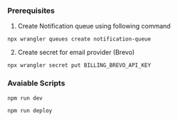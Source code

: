 ### Prerequisites
1. Create Notification queue using following command
```
npx wrangler queues create notification-queue
```
2. Create secret for email provider (Brevo)

```
npx wrangler secret put BILLING_BREVO_API_KEY
```

### Avaiable Scripts

```
npm run dev
```

```
npm run deploy
```
